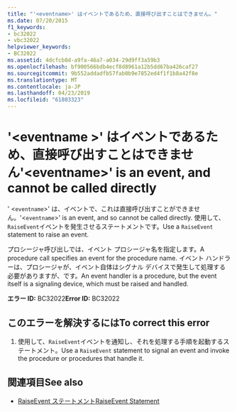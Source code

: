 ```yaml
---
title: "'<eventname>' はイベントであるため、直接呼び出すことはできません。"
ms.date: 07/20/2015
f1_keywords:
- bc32022
- vbc32022
helpviewer_keywords:
- BC32022
ms.assetid: 4dcfcb8d-a9fa-46a7-a034-29d9ff3a59b3
ms.openlocfilehash: bf900566bdb4ecf8d8961a12b5dd67ba426caf27
ms.sourcegitcommit: 9b552addadfb57fab0b9e7852ed4f1f1b8a42f8e
ms.translationtype: MT
ms.contentlocale: ja-JP
ms.lasthandoff: 04/23/2019
ms.locfileid: "61803323"
---
```

# <a name="eventname-is-an-event-and-cannot-be-called-directly"></a><span data-ttu-id="601c4-102">'\<eventname >' はイベントであるため、直接呼び出すことはできません</span><span class="sxs-lookup"><span data-stu-id="601c4-102">'\<eventname>' is an event, and cannot be called directly</span></span>
<span data-ttu-id="601c4-103">' <`eventname`>' は、イベントで、これは直接呼び出すことができません。</span><span class="sxs-lookup"><span data-stu-id="601c4-103">'<`eventname`>' is an event, and so cannot be called directly.</span></span> <span data-ttu-id="601c4-104">使用して、`RaiseEvent`イベントを発生させるステートメントです。</span><span class="sxs-lookup"><span data-stu-id="601c4-104">Use a `RaiseEvent` statement to raise an event.</span></span>  
  
 <span data-ttu-id="601c4-105">プロシージャ呼び出しでは、イベント プロシージャ名を指定します。</span><span class="sxs-lookup"><span data-stu-id="601c4-105">A procedure call specifies an event for the procedure name.</span></span> <span data-ttu-id="601c4-106">イベント ハンドラーは、プロシージャが、イベント自体はシグナル デバイスで発生して処理する必要がありますが、です。</span><span class="sxs-lookup"><span data-stu-id="601c4-106">An event handler is a procedure, but the event itself is a signaling device, which must be raised and handled.</span></span>  
  
 <span data-ttu-id="601c4-107">**エラー ID:** BC32022</span><span class="sxs-lookup"><span data-stu-id="601c4-107">**Error ID:** BC32022</span></span>  
  
## <a name="to-correct-this-error"></a><span data-ttu-id="601c4-108">このエラーを解決するには</span><span class="sxs-lookup"><span data-stu-id="601c4-108">To correct this error</span></span>  
  
1. <span data-ttu-id="601c4-109">使用して、`RaiseEvent`イベントを通知し、それを処理する手順を起動するステートメント。</span><span class="sxs-lookup"><span data-stu-id="601c4-109">Use a `RaiseEvent` statement to signal an event and invoke the procedure or procedures that handle it.</span></span>  
  
## <a name="see-also"></a><span data-ttu-id="601c4-110">関連項目</span><span class="sxs-lookup"><span data-stu-id="601c4-110">See also</span></span>

- [<span data-ttu-id="601c4-111">RaiseEvent ステートメント</span><span class="sxs-lookup"><span data-stu-id="601c4-111">RaiseEvent Statement</span></span>](../../../visual-basic/language-reference/statements/raiseevent-statement.md)
